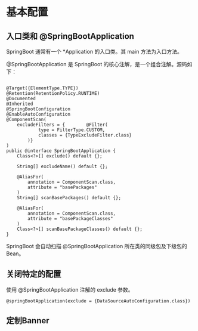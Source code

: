 # 基本配置

## 入口类和 @SpringBootApplication

SpringBoot 通常有一个 *Application 的入口类。其 main 方法为入口方法。

@SpringBootApplication 是 SpringBoot 的核心注解，是一个组合注解。源码如下：
```

@Target({ElementType.TYPE})
@Retention(RetentionPolicy.RUNTIME)
@Documented
@Inherited
@SpringBootConfiguration
@EnableAutoConfiguration
@ComponentScan(
    excludeFilters = {        @Filter(
            type = FilterType.CUSTOM,
            classes = {TypeExcludeFilter.class}
        )}
)
public @interface SpringBootApplication {
    Class<?>[] exclude() default {};

    String[] excludeName() default {};

    @AliasFor(
        annotation = ComponentScan.class,
        attribute = "basePackages"
    )
    String[] scanBasePackages() default {};

    @AliasFor(
        annotation = ComponentScan.class,
        attribute = "basePackageClasses"
    )
    Class<?>[] scanBasePackageClasses() default {};
}

```
SpringBoot 会自动扫描 @SpringBootApplication 所在类的同级包及下级包的 Bean。

## 关闭特定的配置

使用 @SpringBootApplication 注解的 exclude 参数。
```
@springBootApplication(exclude = {DataSourceAutoConfiguration.class})
```

## 定制Banner